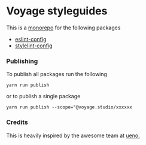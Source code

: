 # Voyage styleguides

This is a [monorepo](https://github.com/babel/babel/blob/master/doc/design/monorepo.md) for the following packages

* [eslint-config](./packages/eslint-config/README.md)
* [stylelint-config](./packages/stylelint-config/README.md)


### Publishing

To publish all packages run the following

```
yarn run publish
```

or to publish a single package

```
yarn run publish --scope="@voyage.studio/xxxxxx
```


### Credits

This is heavily inspired by the awesome team at [ueno.](https://github.com/ueno-llc/styleguide)